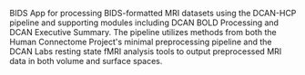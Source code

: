 BIDS App for processing BIDS-formatted MRI datasets using the DCAN-HCP pipeline and supporting modules including DCAN BOLD Processing and DCAN Executive Summary. The pipeline utilizes methods from both the Human Connectome Project's minimal preprocessing pipeline and the DCAN Labs resting state fMRI analysis tools to output preprocessed MRI data in both volume and surface spaces.
